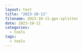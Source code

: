 ```yaml
---
layout: test
title: "2023-10-11"
filename: 2023-10-11-gpx-splitter
date: 2023-10-11
categories:
  - tools
tags:
  - tools
---
```



<!-- No Content here -->
